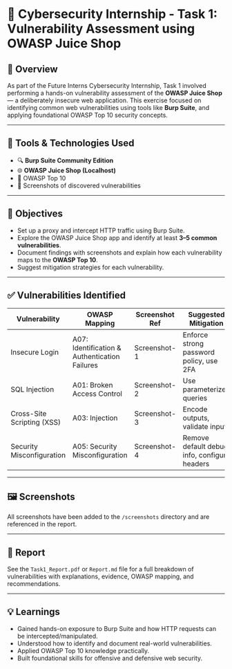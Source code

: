# 🔐 Cybersecurity Internship - Task 1: Vulnerability Assessment using OWASP Juice Shop

## 📌 Overview

As part of the Future Interns Cybersecurity Internship, Task 1 involved performing a hands-on vulnerability assessment of the **OWASP Juice Shop** — a deliberately insecure web application. This exercise focused on identifying common web vulnerabilities using tools like **Burp Suite**, and applying foundational OWASP Top 10 security concepts.

---

## 🧰 Tools & Technologies Used

- 🔍 **Burp Suite Community Edition**
- 🌐 **OWASP Juice Shop (Localhost)**
- 📖 OWASP Top 10
- 📸 Screenshots of discovered vulnerabilities

---

## 🎯 Objectives

- Set up a proxy and intercept HTTP traffic using Burp Suite.
- Explore the OWASP Juice Shop app and identify at least **3–5 common vulnerabilities**.
- Document findings with screenshots and explain how each vulnerability maps to the **OWASP Top 10**.
- Suggest mitigation strategies for each vulnerability.

---

## ✅ Vulnerabilities Identified

| Vulnerability             | OWASP Mapping       | Screenshot Ref | Suggested Mitigation                         |
|--------------------------|----------------------|----------------|----------------------------------------------|
| Insecure Login           | A07: Identification & Authentication Failures | Screenshot-1 | Enforce strong password policy, use 2FA     |
| SQL Injection            | A01: Broken Access Control | Screenshot-2 | Use parameterized queries                    |
| Cross-Site Scripting (XSS) | A03: Injection         | Screenshot-3 | Encode outputs, validate input               |
| Security Misconfiguration| A05: Security Misconfiguration | Screenshot-4 | Remove default debug info, configure headers |

---

## 🖼️ Screenshots

All screenshots have been added to the `/screenshots` directory and are referenced in the report.

---

## 📄 Report

See the `Task1_Report.pdf` or `Report.md` file for a full breakdown of vulnerabilities with explanations, evidence, OWASP mapping, and recommendations.

---

## 💡 Learnings

- Gained hands-on exposure to Burp Suite and how HTTP requests can be intercepted/manipulated.
- Understood how to identify and document real-world vulnerabilities.
- Applied OWASP Top 10 knowledge practically.
- Built foundational skills for offensive and defensive web security.




